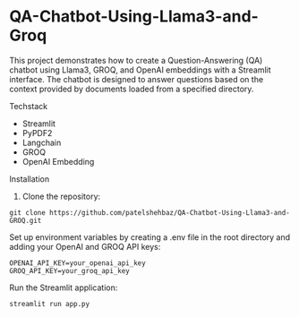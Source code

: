 # QA-Chatbot-Using-Llama3-and-Groq

This project demonstrates how to create a Question-Answering (QA) chatbot using Llama3, GROQ, and OpenAI embeddings with a Streamlit interface. The chatbot is designed to answer questions based on the context provided by documents loaded from a specified directory.

Techstack

- Streamlit
- PyPDF2
- Langchain
- GROQ
- OpenAI Embedding

Installation

1. Clone the repository:

```
git clone https://github.com/patelshehbaz/QA-Chatbot-Using-Llama3-and-GROQ.git
```

Set up environment variables by creating a .env file in the root directory and adding your OpenAI and GROQ API keys:

```
OPENAI_API_KEY=your_openai_api_key
GROQ_API_KEY=your_groq_api_key
```

Run the Streamlit application:

```
streamlit run app.py
```
